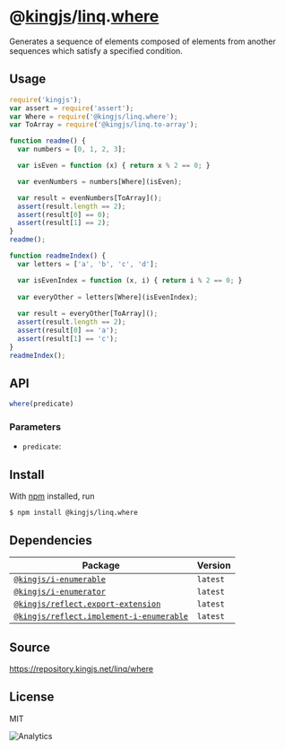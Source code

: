 # @[kingjs][@kingjs]/[linq][ns0].[where][ns1]
Generates a sequence of elements composed of  elements from another sequences which satisfy a specified condition.
## Usage
```js
require('kingjs');
var assert = require('assert');
var Where = require('@kingjs/linq.where');
var ToArray = require('@kingjs/linq.to-array');

function readme() {
  var numbers = [0, 1, 2, 3];

  var isEven = function (x) { return x % 2 == 0; }

  var evenNumbers = numbers[Where](isEven);

  var result = evenNumbers[ToArray]();
  assert(result.length == 2);
  assert(result[0] == 0);
  assert(result[1] == 2);
}
readme();

function readmeIndex() {
  var letters = ['a', 'b', 'c', 'd'];

  var isEvenIndex = function (x, i) { return i % 2 == 0; }
  
  var everyOther = letters[Where](isEvenIndex);
  
  var result = everyOther[ToArray]();
  assert(result.length == 2);
  assert(result[0] == 'a');
  assert(result[1] == 'c');
}
readmeIndex();
```

## API
```ts
where(predicate)
```

### Parameters
- `predicate`: 



## Install
With [npm](https://npmjs.org/) installed, run
```
$ npm install @kingjs/linq.where
```
## Dependencies
|Package|Version|
|---|---|
|[`@kingjs/i-enumerable`](https://www.npmjs.com/package/@kingjs/i-enumerable)|`latest`|
|[`@kingjs/i-enumerator`](https://www.npmjs.com/package/@kingjs/i-enumerator)|`latest`|
|[`@kingjs/reflect.export-extension`](https://www.npmjs.com/package/@kingjs/reflect.export-extension)|`latest`|
|[`@kingjs/reflect.implement-i-enumerable`](https://www.npmjs.com/package/@kingjs/reflect.implement-i-enumerable)|`latest`|
## Source
https://repository.kingjs.net/linq/where
## License
MIT

![Analytics](https://analytics.kingjs.net/linq/where)

[@kingjs]: https://www.npmjs.com/package/kingjs
[ns0]: https://www.npmjs.com/package/@kingjs/linq
[ns1]: https://www.npmjs.com/package/@kingjs/linq.where
